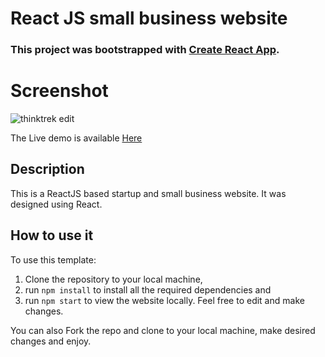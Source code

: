 # React JS small business website

### This project was bootstrapped with [Create React App]().

# Screenshot

![thinktrek edit](https://user-images.githubusercontent.com/43953425/212030864-cf3aa272-e070-4e1b-8e25-f488ca56873e.png)



The Live demo is available [Here](https://github.com/bhavika2703/react-thinktrek-soultions)

## Description

This is a ReactJS based startup and small business website. 
It was designed using React. 

## How to use it

To use this template:
1. Clone the repository to your local machine, 
2. run `npm install` to install all the required dependencies and
3. run `npm start` to view the website locally.
Feel free to edit and make changes. 

You can also Fork the repo and clone to your local machine, make desired changes and enjoy.
